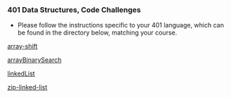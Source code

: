 ### 401 Data Structures, Code Challenges

- Please follow the instructions specific to your 401 language, which can be found in the directory below, matching your course.

[array-shift](https://github.com/TrunkOfUkuleles/data-structures-and-algorithms/tree/array-shift/javascript/code-challenges/arrayShift)

[arrayBinarySearch](https://github.com/TrunkOfUkuleles/data-structures-and-algorithms/tree/array-binary-search/javascript/code-challenges/arrayBinarySearch)

[linkedList](https://github.com/TrunkOfUkuleles/data-structures-and-algorithms/blob/array-binary-search/javascript/data-structures/linkedList/index.js)

[zip-linked-list](https://github.com/TrunkOfUkuleles/data-structures-and-algorithms/tree/ll-zip/challenges/llZip)